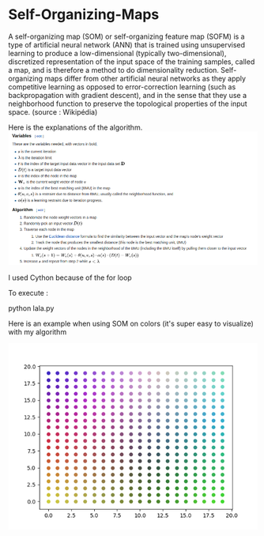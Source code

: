 # Self-Organizing-Maps

A self-organizing map (SOM) or self-organizing feature map (SOFM) is a type of artificial neural network (ANN) that is trained using unsupervised learning to produce a low-dimensional (typically two-dimensional), discretized representation of the input space of the training samples, called a map, and is therefore a method to do dimensionality reduction. Self-organizing maps differ from other artificial neural networks as they apply competitive learning as opposed to error-correction learning (such as backpropagation with gradient descent), and in the sense that they use a neighborhood function to preserve the topological properties of the input space. (source : Wikipédia)

Here is the explanations of the algorithm.
![](SOM_algorithm.png)

I used Cython because of the for loop

To execute :

python lala.py

Here is an example when using SOM on colors (it's super easy to visualize) with my algorithm

![](color_figure.png)





